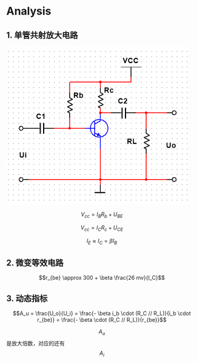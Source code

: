 # Analysis

## 1. 单管共射放大电路

![](../../.gitbook/assets/single-tube_common-emitter_amplifier_circuit%20%281%29.png)

$$V_{cc} = I_B R_b + U_{BE}$$

$$V_{cc} = I_C R_c + U_{CE}$$

$$I_E \approx I_C = \beta I_B$$

## 2. 微变等效电路

$$r_{be} \approx 300 + \beta \frac{26 mv}{I_C}$$

## 3. 动态指标

$$A_u = \frac{U_o}{U_i} = \frac{- \beta i_b \cdot (R_C // R_L)}{i_b \cdot r_{be}} = \frac{- \beta \cdot (R_C // R_L)}{r_{be}}$$

$$A_u$$ 是放大倍数，对应的还有 $$A_i$$

